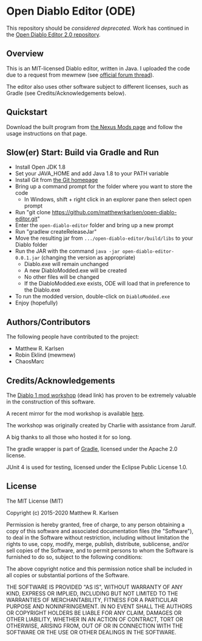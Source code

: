 # Open Diablo Editor (ODE)

This repository should be *considered deprecated*. Work has continued in the 
[Open Diablo Editor 2.0 repository](https://github.com/matthewrkarlsen/open-diablo-editor-2).

## Overview

This is an MIT-licensed Diablo editor, written in Java. I uploaded the code due to a request from mewmew
(see [official forum thread](http://www.lurkerlounge.com/forums/thread-16344.html)).

The editor also uses other software subject to different licenses, such as Gradle (see Credits/Acknowledgements below).

## Quickstart

Download the built program from [the Nexus Mods page](https://www.nexusmods.com/diablo/mods/1/?) and follow the usage
instructions on that page.

## Slow(er) Start: Build via Gradle and Run

- Install Open JDK 1.8
- Set your JAVA_HOME and add Java 1.8 to your PATH variable
- Install Git from [the Git homepage](https://git-scm.com/downloads)
- Bring up a command prompt for the folder where you want to store the code
    - In Windows, shift + right click in an explorer pane then select open prompt
- Run "git clone https://github.com/matthewrkarlsen/open-diablo-editor.git"
- Enter the `open-diablo-editor` folder and bring up a new prompt
- Run "gradlew createReleaseJar"
- Move the resulting jar from `.../open-diablo-editor/build/libs` to your Diablo folder
- Run the JAR with the command `java -jar open-diablo-editor-0.0.1.jar` (changing the version as appropriate)
    - Diablo.exe will remain unchanged
    - A new DiabloModded.exe will be created
    - No other files will be changed
    - If the DiabloModded.exe exists, ODE will load that in preference to the Diablo.exe
- To run the modded version, double-click on `DiabloModded.exe`
- Enjoy (hopefully)

## Authors/Contributors

The following people have contributed to the project:

- Matthew R. Karlsen
- Robin Eklind (mewmew)
- ChaosMarc

## Credits/Acknowledgements

The [Diablo 1 mod workshop](http://www.thedark5.com/info/mod.html) (dead link) has proven to be extremely valuable in
the construction of this software.

A recent mirror for the mod workshop is available [here](https://d1ablo.gitlab.io/d1-mod-workshop).

The workshop was originally created by Charlie with assistance from Jarulf.

A big thanks to all those who hosted it for so long.

The gradle wrapper is part of [Gradle](https://gradle.org/), licensed under the Apache 2.0 license.

JUnit 4 is used for testing, licensed under the Eclipse Public License 1.0.

## License

The MIT License (MIT)

Copyright (c) 2015-2020 Matthew R. Karlsen

Permission is hereby granted, free of charge, to any person obtaining a copy
of this software and associated documentation files (the "Software"), to deal
in the Software without restriction, including without limitation the rights
to use, copy, modify, merge, publish, distribute, sublicense, and/or sell
copies of the Software, and to permit persons to whom the Software is
furnished to do so, subject to the following conditions:

The above copyright notice and this permission notice shall be included in
all copies or substantial portions of the Software.

THE SOFTWARE IS PROVIDED "AS IS", WITHOUT WARRANTY OF ANY KIND, EXPRESS OR
IMPLIED, INCLUDING BUT NOT LIMITED TO THE WARRANTIES OF MERCHANTABILITY,
FITNESS FOR A PARTICULAR PURPOSE AND NONINFRINGEMENT. IN NO EVENT SHALL THE
AUTHORS OR COPYRIGHT HOLDERS BE LIABLE FOR ANY CLAIM, DAMAGES OR OTHER
LIABILITY, WHETHER IN AN ACTION OF CONTRACT, TORT OR OTHERWISE, ARISING FROM,
OUT OF OR IN CONNECTION WITH THE SOFTWARE OR THE USE OR OTHER DEALINGS IN
THE SOFTWARE.
